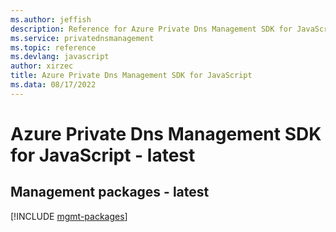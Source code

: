 ```yaml
---
ms.author: jeffish
description: Reference for Azure Private Dns Management SDK for JavaScript
ms.service: privatednsmanagement
ms.topic: reference
ms.devlang: javascript
author: xirzec
title: Azure Private Dns Management SDK for JavaScript
ms.data: 08/17/2022
---
```

# Azure Private Dns Management SDK for JavaScript - latest

## Management packages - latest
[!INCLUDE [mgmt-packages](private-dns-management-mgmt-index.md)]